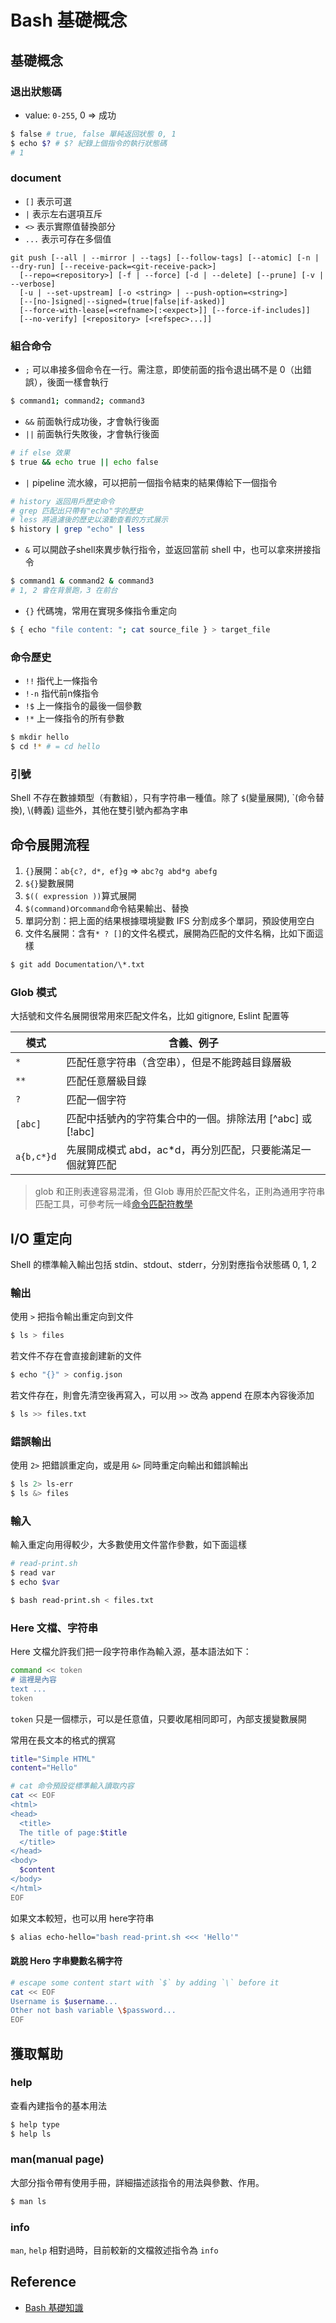 # Bash 基礎概念


## 基礎概念
### 退出狀態碼
- value: `0-255`, 0 => 成功
```bash
$ false # true, false 單純返回狀態 0, 1
$ echo $? # $? 紀錄上個指令的執行狀態碼
# 1
```

### document
- `[]` 表示可選
- `|` 表示左右選項互斥
- `<>` 表示實際值替換部分
- `...` 表示可存在多個值
```
git push [--all | --mirror | --tags] [--follow-tags] [--atomic] [-n | --dry-run] [--receive-pack=<git-receive-pack>]
  [--repo=<repository>] [-f | --force] [-d | --delete] [--prune] [-v | --verbose]
  [-u | --set-upstream] [-o <string> | --push-option=<string>]
  [--[no-]signed|--signed=(true|false|if-asked)]
  [--force-with-lease[=<refname>[:<expect>]] [--force-if-includes]]
  [--no-verify] [<repository> [<refspec>...]]
```

### 組合命令
- `;` 可以串接多個命令在一行。需注意，即使前面的指令退出碼不是 0（出錯誤），後面一樣會執行
```bash
$ command1; command2; command3
```
- `&&` 前面執行成功後，才會執行後面
- `||` 前面執行失敗後，才會執行後面
```bash
# if else 效果
$ true && echo true || echo false
```
- `|` pipeline 流水線，可以把前一個指令結束的結果傳給下一個指令
```bash
# history 返回用戶歷史命令
# grep 匹配出只帶有"echo"字的歷史
# less 將過濾後的歷史以滾動查看的方式展示
$ history | grep "echo" | less
```
- `&` 可以開啟子shell來異步執行指令，並返回當前 shell 中，也可以拿來拼接指令
```bash
$ command1 & command2 & command3
# 1, 2 會在背景跑，3 在前台
```
- `{}` 代碼塊，常用在實現多條指令重定向
```bash
$ { echo "file content: "; cat source_file } > target_file
```

### 命令歷史
- `!!` 指代上一條指令
- `!-n` 指代前n條指令
- `!$` 上一條指令的最後一個參數
- `!*` 上一條指令的所有參數
```bash
$ mkdir hello
$ cd !* # = cd hello
```

### 引號
Shell 不存在數據類型（有數組），只有字符串一種值。除了 `$`(變量展開), `(命令替換), \\(轉義) 這些外，其他在雙引號內都為字串



## 命令展開流程
1. `{}`展開：`ab{c?, d*, ef}g` => `abc?g abd*g abefg`
2. `${}`變數展開
3. `$(( expression ))`算式展開
4. `$(command)`or`command`命令結果輸出、替換
5. 單詞分割：把上面的结果根據環境變數 IFS 分割成多个單詞，預設使用空白
6. 文件名展開：含有`* ? []`的文件名模式，展開為匹配的文件名稱，比如下面這樣
```bash
$ git add Documentation/\*.txt
```

### Glob 模式
大括號和文件名展開很常用來匹配文件名，比如 gitignore, Eslint 配置等

|模式|含義、例子|
|--|--|
|`*`|匹配任意字符串（含空串），但是不能跨越目錄層級|
|`**`|匹配任意層級目錄|
|`?`|匹配一個字符|
|`[abc]`|匹配中括號內的字符集合中的一個。排除法用 [^abc] 或 [!abc]|
|`a{b,c*}d`|先展開成模式 abd，ac*d，再分別匹配，只要能滿足一個就算匹配|

> glob 和正則表達容易混淆，但 Glob 專用於匹配文件名，正則為通用字符串匹配工具，可參考阮一峰[命令匹配符教學](https://www.ruanyifeng.com/blog/2018/09/bash-wildcards.html)



## I/O 重定向
Shell 的標準輸入輸出包括 stdin、stdout、stderr，分別對應指令狀態碼 0, 1, 2

### 輸出
使用 `>` 把指令輸出重定向到文件
```bash
$ ls > files
```
若文件不存在會直接創建新的文件
```bash
$ echo "{}" > config.json
```
若文件存在，則會先清空後再寫入，可以用 `>>` 改為 append 在原本內容後添加
```bash
$ ls >> files.txt
```

### 錯誤輸出
使用 `2>` 把錯誤重定向，或是用 `&>` 同時重定向輸出和錯誤輸出
```bash
$ ls 2> ls-err
$ ls &> files
```

### 輸入
輸入重定向用得較少，大多數使用文件當作參數，如下面這樣
```bash
# read-print.sh
$ read var
$ echo $var
```
```bash
$ bash read-print.sh < files.txt
```

### Here 文檔、字符串
Here 文檔允許我们把一段字符串作為輸入源，基本語法如下：
```bash
command << token
# 這裡是內容
text ...
token
```
`token` 只是一個標示，可以是任意值，只要收尾相同即可，內部支援變數展開

常用在長文本的格式的撰寫
```bash
title="Simple HTML"
content="Hello"

# cat 命令預設從標準輸入讀取内容
cat << EOF
<html>
<head>
  <title>
  The title of page:$title
  </title>
</head>
<body>
  $content
</body>
</html>
EOF
```
如果文本較短，也可以用 here字符串
```bash
$ alias echo-hello="bash read-print.sh <<< 'Hello'"
```

#### 跳脫 Hero 字串變數名稱字符
```bash
# escape some content start with `$` by adding `\` before it
cat << EOF
Username is $username...
Other not bash variable \$password...
EOF
```



## 獲取幫助
### help
查看內建指令的基本用法
```bash
$ help type
$ help ls
```

### man(manual page)
大部分指令帶有使用手冊，詳細描述該指令的用法與參數、作用。
```bash
$ man ls
```

### info
`man`, `help` 相對過時，目前較新的文檔敘述指令為 `info`



## Reference
- [Bash 基礎知識](https://juejin.cn/post/7130982053528469511)
